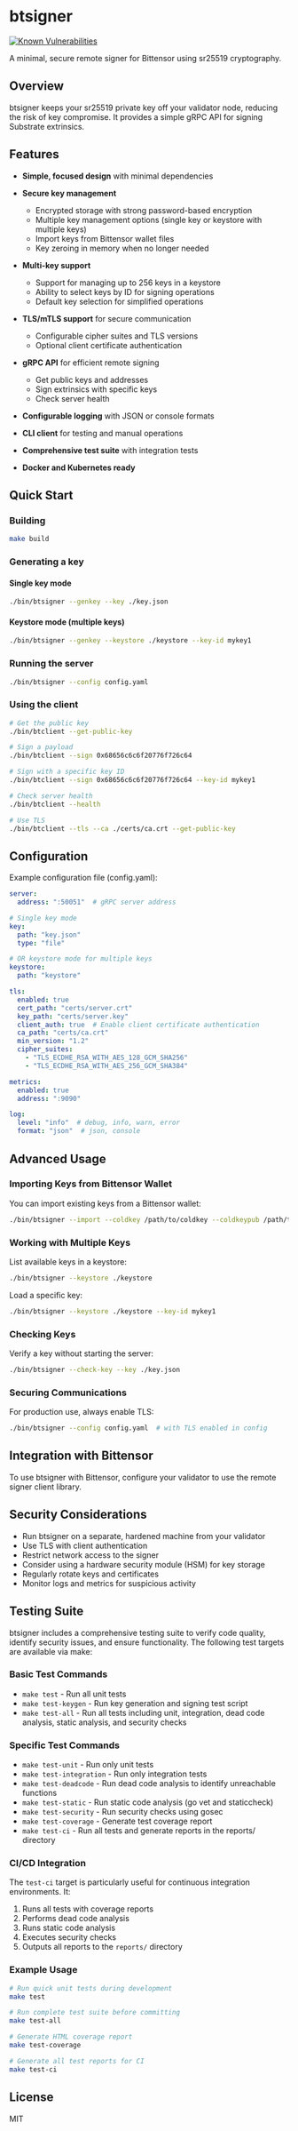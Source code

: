 # btsigner

[![Known Vulnerabilities](https://snyk.io/test/github/zebu-ram-panda/btsigner/badge.svg)](https://app.snyk.io/org/zebu-ram-panda/dashboard)

A minimal, secure remote signer for Bittensor using sr25519 cryptography.

## Overview

btsigner keeps your sr25519 private key off your validator node, reducing the risk of key compromise. It provides a simple gRPC API for signing Substrate extrinsics.

## Features

- **Simple, focused design** with minimal dependencies
- **Secure key management**
  - Encrypted storage with strong password-based encryption
  - Multiple key management options (single key or keystore with multiple keys)
  - Import keys from Bittensor wallet files
  - Key zeroing in memory when no longer needed
- **Multi-key support**
  - Support for managing up to 256 keys in a keystore
  - Ability to select keys by ID for signing operations
  - Default key selection for simplified operations
- **TLS/mTLS support** for secure communication
  - Configurable cipher suites and TLS versions
  - Optional client certificate authentication
- **gRPC API** for efficient remote signing
  - Get public keys and addresses
  - Sign extrinsics with specific keys
  - Check server health

- **Configurable logging** with JSON or console formats
- **CLI client** for testing and manual operations
- **Comprehensive test suite** with integration tests
- **Docker and Kubernetes ready**

## Quick Start

### Building

```bash
make build
```

### Generating a key

#### Single key mode
```bash
./bin/btsigner --genkey --key ./key.json
```

#### Keystore mode (multiple keys)
```bash
./bin/btsigner --genkey --keystore ./keystore --key-id mykey1
```

### Running the server

```bash
./bin/btsigner --config config.yaml
```

### Using the client

```bash
# Get the public key
./bin/btclient --get-public-key

# Sign a payload
./bin/btclient --sign 0x68656c6c6f20776f726c64

# Sign with a specific key ID
./bin/btclient --sign 0x68656c6c6f20776f726c64 --key-id mykey1

# Check server health
./bin/btclient --health

# Use TLS
./bin/btclient --tls --ca ./certs/ca.crt --get-public-key
```

## Configuration

Example configuration file (config.yaml):

```yaml
server:
  address: ":50051"  # gRPC server address

# Single key mode
key:
  path: "key.json"
  type: "file"

# OR keystore mode for multiple keys
keystore:
  path: "keystore"

tls:
  enabled: true
  cert_path: "certs/server.crt"
  key_path: "certs/server.key"
  client_auth: true  # Enable client certificate authentication
  ca_path: "certs/ca.crt"
  min_version: "1.2"
  cipher_suites:
    - "TLS_ECDHE_RSA_WITH_AES_128_GCM_SHA256"
    - "TLS_ECDHE_RSA_WITH_AES_256_GCM_SHA384"

metrics:
  enabled: true
  address: ":9090"

log:
  level: "info"  # debug, info, warn, error
  format: "json"  # json, console
```

## Advanced Usage

### Importing Keys from Bittensor Wallet

You can import existing keys from a Bittensor wallet:

```bash
./bin/btsigner --import --coldkey /path/to/coldkey --coldkeypub /path/to/coldkeypub.txt --keystore ./keystore --key-id imported_key
```

### Working with Multiple Keys

List available keys in a keystore:

```bash
./bin/btsigner --keystore ./keystore
```

Load a specific key:

```bash
./bin/btsigner --keystore ./keystore --key-id mykey1
```

### Checking Keys

Verify a key without starting the server:

```bash
./bin/btsigner --check-key --key ./key.json
```

### Securing Communications

For production use, always enable TLS:

```bash
./bin/btsigner --config config.yaml  # with TLS enabled in config
```

## Integration with Bittensor

To use btsigner with Bittensor, configure your validator to use the remote signer client library.

## Security Considerations

- Run btsigner on a separate, hardened machine from your validator
- Use TLS with client authentication
- Restrict network access to the signer
- Consider using a hardware security module (HSM) for key storage
- Regularly rotate keys and certificates
- Monitor logs and metrics for suspicious activity

## Testing Suite

btsigner includes a comprehensive testing suite to verify code quality, identify security issues, and ensure functionality. The following test targets are available via make:

### Basic Test Commands

- `make test` - Run all unit tests
- `make test-keygen` - Run key generation and signing test script
- `make test-all` - Run all tests including unit, integration, dead code analysis, static analysis, and security checks

### Specific Test Commands

- `make test-unit` - Run only unit tests
- `make test-integration` - Run only integration tests
- `make test-deadcode` - Run dead code analysis to identify unreachable functions
- `make test-static` - Run static code analysis (go vet and staticcheck)
- `make test-security` - Run security checks using gosec
- `make test-coverage` - Generate test coverage report
- `make test-ci` - Run all tests and generate reports in the reports/ directory

### CI/CD Integration

The `test-ci` target is particularly useful for continuous integration environments. It:

1. Runs all tests with coverage reports
2. Performs dead code analysis
3. Runs static code analysis
4. Executes security checks
5. Outputs all reports to the `reports/` directory

### Example Usage

```bash
# Run quick unit tests during development
make test

# Run complete test suite before committing
make test-all

# Generate HTML coverage report
make test-coverage

# Generate all test reports for CI
make test-ci
```

## License

MIT

